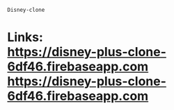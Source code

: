 `Disney-clone`

# Links: <br/>  <https://disney-plus-clone-6df46.firebaseapp.com><br/>  <https://disney-plus-clone-6df46.firebaseapp.com>
